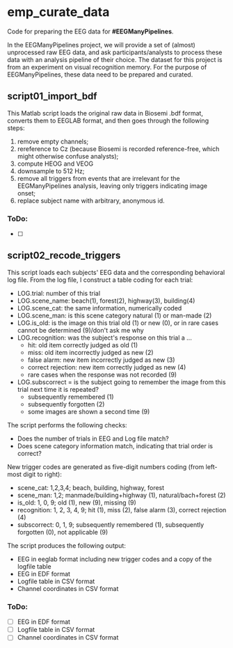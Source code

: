 # emp_curate_data
Code for preparing the EEG data for **#EEGManyPipelines**.


In the EEGManyPipelines project, we will provide a set of (almost) unprocessed raw EEG data, and ask participants/analysts to process these data with an analysis pipeline of their choice. The dataset for this project is from an experiment on visual recognition memory. For the purpose of EEGManyPipelines, these data need to be prepared and curated.

## script01_import_bdf
This Matlab script loads the original raw data in Biosemi .bdf format, converts them to EEGLAB format, and then goes through the following steps:
1. remove empty channels;
2. rereference to Cz (because Biosemi is recorded reference-free, which might otherwise confuse analysts);
3. compute HEOG and VEOG
4. downsample to 512 Hz;
5. remove all triggers from events that are irrelevant for the EEGManyPipelines analysis, leaving only triggers indicating image onset;
6. replace subject name with arbitrary, anonymous id.

### ToDo:
- [ ] 

## script02_recode_triggers
This script loads each subjects' EEG data and the corresponding behavioral log file. From the log file, I construct a table coding for each trial:
- LOG.trial: number of this trial
- LOG.scene_name: beach(1), forest(2), highway(3), building(4)
- LOG.scene_cat: the same information, numerically coded
- LOG.scene_man: is this scene category natural (1) or man-made (2)
- LOG.is_old: is the image on this trial old (1) or new (0), or in rare cases cannot be determined (9)/don't ask me why
- LOG.recognition: was the subject's response on this trial a ...
  - hit: old item correctly judged as old (1)
  - miss: old item incorrectly judged as new (2)
  - false alarm: new item incorrectly judged as new (3)
  - correct rejection: new item correctly judged as new (4)
  - rare cases when the response was not recorded (9)
- LOG.subscorrect = is the subject going to remember the image from this trial next time it is repeated?
  - subsequently remembered (1)
  - subsequently forgotten (2)
  - some images are shown a second time (9)

The script performs the following checks:
- Does the number of trials in EEG and Log file match?
- Does scene category information match, indicating that trial order is correct?

New trigger codes are generated as five-digit numbers coding (from left-most digit to right):
- scene_cat: 1,2,3,4; beach, building, highway, forest
- scene_man: 1,2; manmade/building+highway (1), natural/bach+forest (2)
- is_old: 1, 0, 9; old (1), new (9), missing (9)
- recognition: 1, 2, 3, 4, 9; hit (1), miss (2), false alarm (3), correct rejection (4)
- subscorrect: 0, 1, 9; subsequently remembered (1), subsequently forgotten (0), not applicable (9)

The script produces the following output:
- EEG in eeglab format including new trigger codes and a copy of the logfile table
- EEG in EDF format
- Logfile table in CSV format
- Channel coordinates in CSV format

### ToDo:
- [ ] EEG in EDF format
- [ ] Logfile table in CSV format
- [ ] Channel coordinates in CSV format

